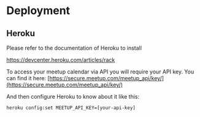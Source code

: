 # Deployment

## Heroku

Please refer to the documentation of Heroku to install

https://devcenter.heroku.com/articles/rack

To access your meetup calendar via API you will require your API key. You can
find it here:
[https://secure.meetup.com/meetup_api/key/](https://secure.meetup.com/meetup_api/key/)

And then configure Heroku to know about it like this:

`heroku config:set MEETUP_API_KEY=[your-api-key]`
